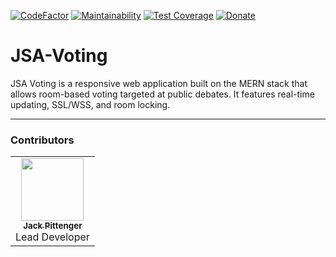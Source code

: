 [![CodeFactor](https://www.codefactor.io/repository/github/realsaddy/jsa-voting/badge)](https://www.codefactor.io/repository/github/realsaddy/jsa-voting) [![Maintainability](https://api.codeclimate.com/v1/badges/1748ed66ae369a918939/maintainability)](https://codeclimate.com/github/realSaddy/JSA-Voting/maintainability) [![Test Coverage](https://api.codeclimate.com/v1/badges/1748ed66ae369a918939/test_coverage)](https://codeclimate.com/github/realSaddy/JSA-Voting/test_coverage) [![Donate](https://img.shields.io/badge/Donate-PayPal-green.svg)](https://www.paypal.com/cgi-bin/webscr?cmd=_s-xclick&hosted_button_id=586S5KMWTQRM4&source=url)
# JSA-Voting

JSA Voting is a responsive web application built on the MERN stack that allows room-based voting targeted at public debates. It features real-time updating, SSL/WSS, and room locking.

---

### Contributors

<table>
  <tr>
    <td align="center"><a href="https://github.com/realSaddy"><img src="https://avatars1.githubusercontent.com/u/31329139?v=3" width="100px;" alt=""/><br /><sub><b>Jack Pittenger</b></sub></a><br />Lead Developer</td>
  </tr>
</table>
